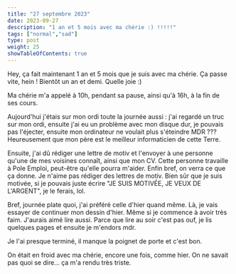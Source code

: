```yaml
---
title: "27 septembre 2023"
date: 2023-09-27
description: "1 an et 5 mois avec ma chérie :) !!!!!"
tags: ["normal","sad"]
type: post
weight: 25
showTableOfContents: true
---
```


Hey, ça fait maintenant 1 an et 5 mois que je suis avec ma chérie. Ça passe vite, hein ! Bientôt un an et demi. Quelle joie :)

Ma chérie m'a appelé à 10h, pendant sa pause, ainsi qu'à 16h, à la fin de ses cours.

Aujourd'hui j'étais sur mon ordi toute la journée aussi : j'ai regardé un truc sur mon ordi, ensuite j'ai eu un problème avec mon disque dur, je pouvais pas l'éjecter, ensuite mon ordinateur ne voulait plus s'éteindre MDR ??? Heureusement que mon père est le meilleur informaticien de cette Terre.

Ensuite, j'ai dû rédiger une lettre de motiv et l'envoyer à une personne qu'une de mes voisines connaît, ainsi que mon CV. Cette personne travaille à Pole Emploi, peut-être qu'elle pourra m'aider. Enfin bref, on verra ce que ça donne. Je n'aime pas rédiger des lettres de motiv. Bien sûr que je suis motivée, si je pouvais juste écrire "JE SUIS MOTIVÉE, JE VEUX DE L'ARGENT", je le ferais, lol.

Bref, journée plate quoi, j'ai préféré celle d'hier quand même. Là, je vais essayer de continuer mon dessin d'hier. Même si je commence à avoir très faim. J'aurais aimé lire aussi. Parce que lire au soir c'est pas ouf, je lis quelques pages et ensuite je m'endors mdr.

Je l'ai presque terminé, il manque la poignet de porte et c'est bon.

On était en froid avec ma chérie, encore une fois, comme hier. On ne savait pas quoi se dire... ça m'a rendu très triste.